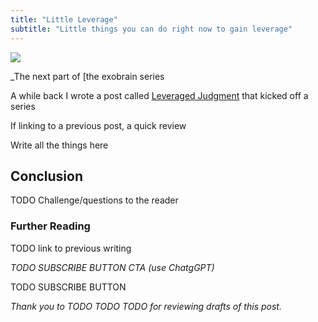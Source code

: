```yaml
---
title: "Little Leverage"
subtitle: "Little things you can do right now to gain leverage"
---
```


<!------------------------- REFERENCE LINKS BLOCK ----------------------------------->
[leveraged-judgment]: https://mieubrisse.substack.com/p/leveraged-judgment
[building-your-exobrain-1]: https://mieubrisse.substack.com/p/building-your-exobrain-1-customizing
<!----------------------- END REFERENCE LINKS BLOCK --------------------------------->

![](./images/cover.png)

_The next part of [the exobrain series

A while back I wrote a post called [Leveraged Judgment][leveraged-judgment] that kicked off a series 

If linking to a previous post, a quick review

Write all the things here

Conclusion
----------
TODO Challenge/questions to the reader

### Further Reading

TODO link to previous writing

_TODO SUBSCRIBE BUTTON CTA (use ChatgGPT)_

TODO SUBSCRIBE BUTTON

_Thank you to TODO TODO TODO for reviewing drafts of this post._

<!------------------ IG POST DESCRIPTION --------------------->
<!--
TODO

👉 Read the full article (link in bio)

#hashtag1 #hashtag2 #hashtag3
-->

<!-------------------- IG STORY TEXT ------------------------->
<!--
TODO
-->
